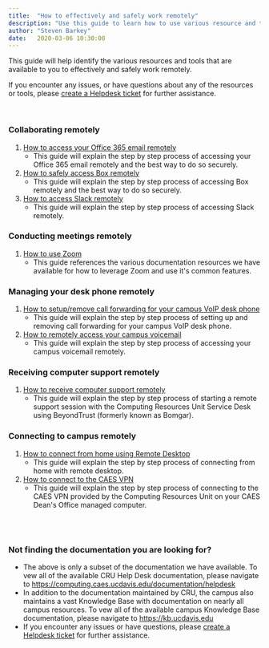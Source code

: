 ```yaml
---
title:  "How to effectively and safely work remotely"
description: "Use this guide to learn how to use various resource and tools to effectively and safely work remotely."
author: "Steven Barkey"
date:   2020-03-06 10:30:00
---
```

<p>This guide will help identify the various resources and tools that are available to you to effectively and safely work remotely.</p>
<p>If you encounter any issues, or have questions about any of the resources or tools, please <a class="external-link" href="https://caeshelp.ucdavis.edu" target="_blank">create a Helpdesk ticket</a> for further assistance.</p>
<br />

<h3>Collaborating remotely</h3>
<ol style="PADDING-LEFT: 30px">
  <li><a class="external-link" href="https://computing.caes.ucdavis.edu/documentation/helpdesk/access_office365_remotely" target="_blank">How to access your Office 365 email remotely</a>
    <ul style="PADDING-LEFT: 20px">
      <li>This guide will explain the step by step process of accessing your Office 365 email remotely and the best way to do so securely.</li>
    </ul>
  </li>
  <li><a class="external-link" href="https://computing.caes.ucdavis.edu/documentation/helpdesk/access_box_remotely" target="_blank">How to safely access Box remotely</a>
    <ul style="PADDING-LEFT: 20px">
      <li>This guide will explain the step by step process of accessing Box remotely and the best way to do so securely.</li>
    </ul>
  </li>
  <li><a class="external-link" href="https://computing.caes.ucdavis.edu/documentation/helpdesk/access_slack_remotely" target="_blank">How to access Slack remotely</a>
    <ul style="PADDING-LEFT: 20px">
      <li>This guide will explain the step by step process of accessing Slack remotely.</li>
    </ul>
  </li>
</ol>

<h3>Conducting meetings remotely</h3>
<ol style="PADDING-LEFT: 30px">
  <li><a class="external-link" href="https://computing.caes.ucdavis.edu/documentation/helpdesk/how-to-use-zoom" target="_blank">How to use Zoom</a>
    <ul style="PADDING-LEFT: 20px">
      <li>This guide references the various documentation resources we have available for how to leverage Zoom and use it's common features.</li>
    </ul>
  </li>
</ol>

<h3>Managing your desk phone remotely</h3>
<ol style="PADDING-LEFT: 30px">
  <li><a class="external-link" href="https://computing.caes.ucdavis.edu/documentation/helpdesk/voip_call_forwarding" target="_blank">How to setup/remove call forwarding for your campus VoIP desk phone</a>
    <ul style="PADDING-LEFT: 20px">
      <li>This guide will explain the step by step process of setting up and removing call forwarding for your campus VoIP desk phone.</li>
    </ul>
  </li>
  <li><a class="external-link" href="https://computing.caes.ucdavis.edu/documentation/helpdesk/access_voicemail_remotely" target="_blank">How to remotely access your campus voicemail</a>
    <ul style="PADDING-LEFT: 20px">
      <li>This guide will explain the step by step process of accessing your campus voicemail remotely.</li>
    </ul>
  </li>
</ol>

<h3>Receiving computer support remotely</h3>
<ol style="PADDING-LEFT: 30px">
  <li><a class="external-link" href="https://computing.caes.ucdavis.edu/documentation/helpdesk/how-to-get-remote-support" target="_blank">How to receive computer support remotely</a>
    <ul style="PADDING-LEFT: 20px">
      <li>This guide will explain the step by step process of starting a remote support session with the Computing Resources Unit Service Desk using BeyondTrust (formerly known as Bomgar).</li>
    </ul>
  </li>
</ol>

<h3>Connecting to campus remotely</h3>
<ol style="PADDING-LEFT: 30px">
  <li><a class="external-link" href="https://computing.caes.ucdavis.edu/documentation/helpdesk/remote-desktop" target="_blank">How to connect from home using Remote Desktop</a>
    <ul style="PADDING-LEFT: 20px">
      <li>This guide will explain the step by step process of connecting from home with remote desktop.</li>
    </ul>
  </li>
  <li><a class="external-link" href="https://computing.caes.ucdavis.edu/documentation/helpdesk/connect_to_vpn" target="_blank">How to connect to the CAES VPN</a>
    <ul style="PADDING-LEFT: 20px">
      <li>This guide will explain the step by step process of connecting to the CAES VPN provided by the Computing Resources Unit on your CAES Dean's Office managed computer.</li>
    </ul>
  </li>
</ol>
<br />
<br />
<h3>Not finding the documentation you are looking for?</h3>
<ul style="PADDING-LEFT: 30px">
  <li>The above is only a subset of the documentation we have available.  To vew all of the available CRU Help Desk documentation, please navigate to <a class="external-link" href="https://computing.caes.ucdavis.edu/documentation/helpdesk" target="_blank">https://computing.caes.ucdavis.edu/documentation/helpdesk</a></li>
  <li>In addition to the documentation maintained by CRU, the campus also maintains a vast Knowledge Base with documentation on nearly all campus resources.  To vew all of the available campus Knowledge Base documentation, please navigate to <a class="external-link" href="https://kb.ucdavis.edu" target="_blank">https://kb.ucdavis.edu</a></li>
  <li>If you encounter any issues or have questions, please <a class="external-link" href="https://caeshelp.ucdavis.edu" target="_blank">create a Helpdesk ticket</a> for further assistance.</li>
</ul>
